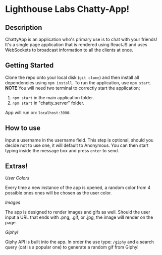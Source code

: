 Lighthouse Labs Chatty-App!
===========================

## Description

ChattyApp is an application who's primary use is to chat with your friends! It's a single page application that is rendered using ReactJS and uses WebSockets to broadcast information to all the clients at once.

## Getting Started

Clone the repo onto your local disk (`git clone`) and then install all dependencies using `npm install`. To run the application, use `npm start`. **NOTE** You will need two terminal to correctly start the application;
1. `npm start` in the main application folder.
2. `npm start` in "chatty_server" folder.

App will run on: `localhost:3000`.

## How to use

Input a username in the username field. This step is optional, should you decide not to use one, it will default to Anonymous. You can then start typing inside the message box and press `enter` to send.

## Extras!

*User Colors*

Every time a new instance of the app is opened, a random color from 4 possible ones ones will be chosen as the user color.

*Images*

The app is designed to render images and gifs as well. Should the user input a URL that ends with .png, .gif, or .jpg, the image will render on the page.

*Giphy!*

Giphy API is built into the app. In order the use type: `/giphy` and a search query (cat is a popular one) to generate a random gif from Giphy!
